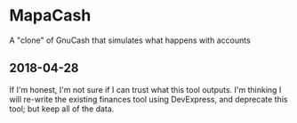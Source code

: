 # MapaCash
A "clone" of GnuCash that simulates what happens with accounts

## 2018-04-28
If I'm honest, I'm not sure if I can trust what this tool outputs. I'm thinking I will re-write the existing finances tool using DevExpress, and deprecate this tool; but keep all of the data.